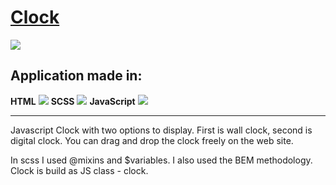 # [Clock](https://yakuza16.github.io/Clock/ "Clock")

![](https://cdn4.iconfinder.com/data/icons/evil-icons-user-interface/64/clock-256.png)

## Application made in:

**HTML**   ![](https://cdn4.iconfinder.com/data/icons/social-media-logos-6/512/96-html5-48.png)   **SCSS**   ![](https://cdn4.iconfinder.com/data/icons/logos-and-brands/512/288_Sass_logo-48.png)   **JavaScript**   ![](https://cdn2.iconfinder.com/data/icons/designer-skills/128/code-programming-javascript-software-develop-command-language-64.png)

------------

Javascript Clock with two options to display. First is wall clock, second is digital clock. You can drag and drop the clock freely on the web site.

In scss I used @mixins and $variables. I also used the BEM methodology. Clock is build as JS class - clock.

